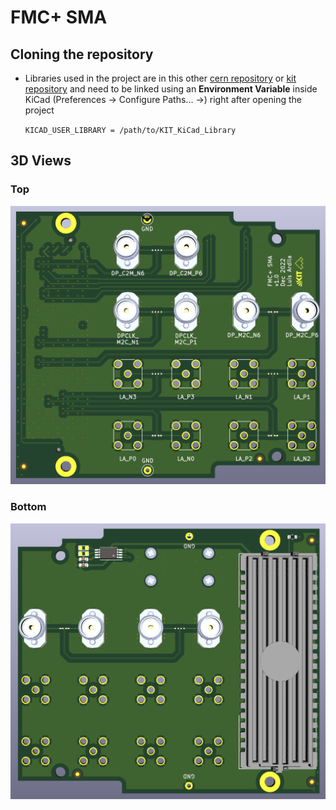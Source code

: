 # FMC+ SMA

## Cloning the repository
- Libraries used in the project are in this other [cern repository](https://gitlab.cern.ch/p2-xware/hardware/kicad-pcbs/kit-kicad-library) or [kit repository](https://git.scc.kit.edu/cms-tt/hardware/kicad-pcbs/kit-kicad-library) and need to be linked using an **Environment Variable** inside KiCad (Preferences -> Configure Paths... ->) right after opening the project
 
  `KICAD_USER_LIBRARY = /path/to/KIT_KiCad_Library`

## 3D Views

### Top

![Top View 3D](/images/top.png)


### Bottom

![Bottom View 3D](/images/bot.png)



